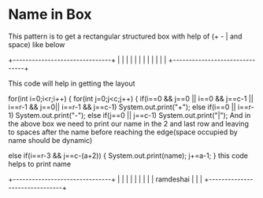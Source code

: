 
  # Name in Box
  
This pattern is to get a rectangular structured box with help of (+ - | and space) like below


   +-------------------------------+
   |                               |
   |                               |
   |                               |
   |                               |
   |                               | 
   |                               |
   +-------------------------------+

This code will help in getting the layout

   for(int i=0;i<r;i++)
 {
    for(int j=0;j<c;j++)
     {
      if(i==0 && j==0 || i==0 && j==c-1 || i==r-1 && j==0|| i==r-1 && j==c-1)
        System.out.print("+");
      else if(i==0 || i==r-1)
         System.out.print("-");
      else if(j==0 || j==c-1)
           System.out.print("|");
And in the above box we need to print our name in the 2 and last row and leaving to spaces after the name before reaching the edge(space occupied by name should be dynamic)

  else if(i==r-3 && j==c-(a+2))
        {
           System.out.print(name);
           j+=a-1;
         }
this code helps to print name

   +-------------------------------+
   |                               |
   |                               |
   |                               |
   |                               |
   |                    ramdeshai  | 
   |                               |
   +-------------------------------+

